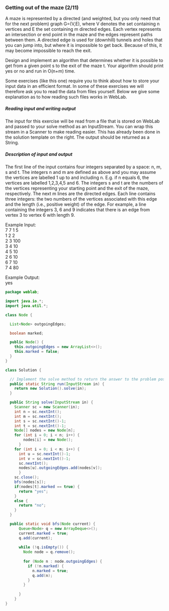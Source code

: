### Getting out of the maze (2/11)
A maze is represented by a directed (and weighted, but you only need that for the next problem) graph G=(V,E), where V denotes the set containing n vertices and E the set containing m directed edges.
Each vertex represents an intersection or end point in the maze and the edges represent paths between them.
A directed edge is used for (downhill) tunnels and holes that you can jump into, but where it is impossible to get back.
Because of this, it may become impossible to reach the exit.

Design and implement an algorithm that determines whether it is possible to get from a given point s to the exit of the maze t.
Your algorithm should print yes or no and run in O(n+m) time.

Some exercises (like this one) require you to think about how to store your input data in an efficient format. In some of these exercises we will therefore ask you to read the data from files yourself. 
Below we give some explanation as to how reading such files works in WebLab.

##### Reading input and writing output

The input for this exercise will be read from a file that is stored on WebLab
and passed to your solve method as an InputStream.
You can wrap this stream in a Scanner to make reading easier.
This has already been done in the solution template on the right.
The output should be returned as a String.

##### Description of input and output

The first line of the input contains four integers separated by a space: n, m, s and t. The integers n and m are defined as above and you may assume the vertices are labelled 1 up to and including n. E.g. if n equals 6, the vertices are labelled 1,2,3,4,5 and 6. The integers s and t are the numbers of the vertices representing your starting point and the exit of the maze, respectively.
The next m lines are the directed edges. Each line contains three integers: the two numbers of the vertices associated with this edge and the length (i.e., positive weight) of the edge. For example, a line containing the integers 3, 6 and 9 indicates that there is an edge from vertex 3 to vertex 6 with length 9.

Example Input:  
7 7 1 5  
1 2 2  
2 3 100  
3 4 10  
4 5 10  
2 6 10  
6 7 10  
7 4 80  

Example Output:  
yes


```java
package weblab;

import java.io.*;
import java.util.*;

class Node {

  List<Node> outgoingEdges;

  boolean marked;

  public Node() {
    this.outgoingEdges = new ArrayList<>();
    this.marked = false;
  }
}

class Solution {

  // Implement the solve method to return the answer to the problem posed by the inputstream.
  public static String run(InputStream in) {
    return new Solution().solve(in);
  }

  public String solve(InputStream in) {
    Scanner sc = new Scanner(in);
    int n = sc.nextInt();
    int m = sc.nextInt();
    int s = sc.nextInt()-1;
    int t = sc.nextInt()-1;
    Node[] nodes = new Node[n];
    for (int i = 0; i < n; i++) {
        nodes[i] = new Node();
      }
    for (int i = 0; i < m; i++) {
      int u = sc.nextInt()-1;
      int v = sc.nextInt()-1;
      sc.nextInt();
      nodes[u].outgoingEdges.add(nodes[v]);
      }
    sc.close();
    bfs(nodes[s]);
    if(nodes[t].marked == true) {
      return "yes";
    }
    else {
      return "no";
    }
  }

  public static void bfs(Node current) {
      Queue<Node> q = new ArrayDeque<>();
      current.marked = true;
      q.add(current);
      
      while (!q.isEmpty()) {
        Node node = q.remove();
        
        for (Node n : node.outgoingEdges) {
          if (!n.marked) {
            n.marked = true;
            q.add(n);
          }
        }
        
      }
    }
}

```

